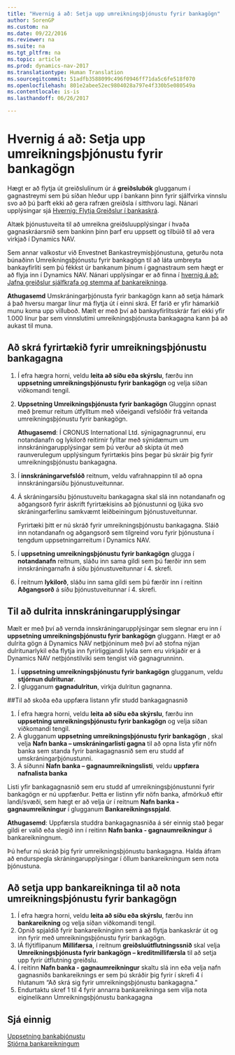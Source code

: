 ```yaml
---
title: "Hvernig á að: Setja upp umreikningsþjónustu fyrir bankagögn"
author: SorenGP
ms.custom: na
ms.date: 09/22/2016
ms.reviewer: na
ms.suite: na
ms.tgt_pltfrm: na
ms.topic: article
ms.prod: dynamics-nav-2017
ms.translationtype: Human Translation
ms.sourcegitcommit: 51adfb3588099c496f0946ff71da5c6fe518f070
ms.openlocfilehash: 801e2abee52ec9804028a797e4f330b5e080549a
ms.contentlocale: is-is
ms.lasthandoff: 06/26/2017

---
```


# <a name="how-to-set-up-the-bank-data-conversion-service"></a>Hvernig á að: Setja upp umreikningsþjónustu fyrir bankagögn
Hægt er að flytja út greiðslulínum úr á **greiðslubók** glugganum í gagnastreymi sem þú síðan hleður upp í bankann þinn fyrir sjálfvirka vinnslu svo að þú þarft ekki að gera rafræn greiðsla í sitthvoru lagi. Nánari upplýsingar sjá [Hvernig: Flytja Greiðslur í bankaskrá](payables-how-export-payments-bank-file.md).

Altæk þjónustuveita til að umreikna greiðsluupplýsingar í hvaða gagnaskráarsnið sem bankinn þinn þarf eru uppsett og tilbúið til að vera virkjað í Dynamics NAV.

Sem annar valkostur við Envestnet Bankastreymisþjónustuna, geturðu nota búnaðinn Umreikningsþjónustu fyrir bankagögn til að láta umbreyta bankayfirliti sem þú fékkst úr bankanum þínum í gagnastraum sem hægt er að flyja inn í Dynamics NAV. Nánari upplýsingar er að finna í [hvernig á að: Jafna greiðslur sjálfkrafa og stemma af bankareikninga](receivables-apply-payments-auto-reconcile-bank-accounts.md).

**Athugasemd** Umskráningarþjónusta fyrir bankagögn kann að setja hámark á það hversu margar línur má flytja út í einni skrá. Ef farið er yfir hámarkið munu koma upp villuboð. Mælt er með því að bankayfirlitsskrár fari ekki yfir 1.000 línur þar sem vinnslutími umreikningsþjónusta bankagagna kann þá að aukast til muna.

## <a name="to-sign-your-company-up-for-the-bank-data-conversion-service"></a>Að skrá fyrirtækið fyrir umreikningsþjónustu bankagagna
1. Í efra hægra horni, veldu **leita að síðu eða skýrslu**, færðu inn **uppsetning umreikningsþjónustu fyrir bankagögn** og velja síðan viðkomandi tengil.  
2. **Uppsetning Umreikningsþjónusta fyrir bankagögn** Glugginn opnast með þremur reitum útfylltum með viðeigandi vefslóðir frá veitanda umreikningsþjónustu fyrir bankagögn.

    **Athugasemd**: Í CRONUS International Ltd. sýnigagnagrunnui, eru notandanafn og lykilorð reitirnir fylltar með sýnidæmum um innskráningarupplýsingar sem þú verður að skipta út með raunverulegum upplýsingum fyrirtækis þíns þegar þú skráir þig fyrir umreikningsþjónustu bankagagna.
3. Í **innskráningarvefslóð** reitnum, veldu vafrahnappinn til að opna innskráningarsíðu þjónustuveitunnar.  
4. Á skráningarsíðu þjónustuveitu bankagagna skal slá inn notandanafn og aðgangsorð fyrir áskrift fyrirtækisins að þjónustunni og ljúka svo skráningarferlinu samkvæmt leiðbeiningum þjónustuveitunnar.

    Fyrirtæki þitt er nú skráð fyrir umreikningsþjónustu bankagagna. Sláið inn notandanafn og aðgangsorð sem tilgreind voru fyrir þjónustuna í tengdum uppsetningarreitum í Dynamics NAV.
5. Í **uppsetning umreikningsþjónustu fyrir bankagögn** glugga í **notandanafn** reitnum, sláðu inn sama gildi sem þú færðir inn sem innskráningarnafn á síðu þjónustuveitunnar í 4. skrefi.
6. Í  reitnum **lykilorð**, sláðu inn sama gildi sem þú færðir inn í reitinn **Aðgangsorð** á síðu þjónustuveitunnar í 4. skrefi.

## <a name="to-encrypt-your-login-information"></a>Til að dulrita innskráningarupplýsingar
Mælt er með því að vernda innskráningarupplýsingar sem slegnar eru inn í **uppsetning umreikningsþjónustu fyrir bankagögn** gluggann. Hægt er að dulrita gögn á Dynamics NAV netþjóninum með því að stofna nýjan dulritunarlykil eða flytja inn fyrirliggjandi lykla sem eru virkjaðir er á Dynamics NAV netþjónstilviki sem tengist við gagnagrunninn.

1. Í **uppsetning umreikningsþjónustu fyrir bankagögn** glugganum, veldu **stjórnun dulritunar**.
2.  Í glugganum **gagnadulritun**, virkja dulritun gagnanna.

##<a name="to-view-or-update-the-list-of-currently-supported-bank-data-formats"></a>Til að skoða eða uppfæra listann yfir studd bankagagnasnið
1. Í efra hægra horni, veldu **leita að síðu eða skýrslu**, færðu inn **uppsetning umreikningsþjónustu fyrir bankagögn** og velja síðan viðkomandi tengil.
2. Á glugganum **uppsetning umreikningsþjónustu fyrir bankagögn** , skal velja **Nafn banka – umskráningarlisti gagna** til að opna lista yfir nöfn banka sem standa fyrir bankagagnasnið sem eru studd af umskráningarþjónustunni.
3. Á síðunni **Nafn banka – gagnaumreikningslisti**, veldu **uppfæra nafnalista banka**

Listi yfir bankagagnasnið sem eru studd af umreikningsþjónustunni fyrir bankagögn er nú uppfærður. Þetta er listinn yfir nöfn banka, afmörkuð eftir landi/svæði, sem hægt er að velja úr í reitnum **Nafn banka - gagnaumreikningur** í glugganum **Bankareikningsspjald**.

**Athugasemd**: Uppfærsla studdra bankagagnasniða á sér einnig stað þegar gildi er valið eða slegið inn í reitinn **Nafn banka - gagnaumreikningur** á bankareikningnum.

Þú hefur nú skráð þig fyrir umreikningsþjónustu bankagagna. Halda áfram að endurspegla skráningarupplýsingar í öllum bankareikningum sem nota þjónustuna.

## <a name="to-set-up-bank-accounts-to-use-the-bank-data-conversion-service"></a>Að setja upp bankareikninga til að nota umreikningsþjónustu fyrir bankagögn
1. Í efra hægra horni, veldu **leita að síðu eða skýrslu**, færðu inn **bankareikning** og velja síðan viðkomandi tengil.
2. Opnið spjaldið fyrir bankareikninginn sem á að flytja bankaskrár út og inn fyrir með umreikningsþjónustu fyrir bankagögn.
3. lÁ flýtiflipanum **Millifærsa**, í reitnum **greiðsluútflutningssnið** skal velja **Umreikningsþjónusta fyrir bankagögn – kreditmillifærsla** til að setja upp fyrir útflutning greiðslu.
4. Í reitinn **Nafn banka - gagnaumreikningur** skaltu slá inn eða velja nafn gagnasniðs bankareiknings er sem þú skráðir þig fyrir í skrefi 4 í hlutanum “Að skrá sig fyrir umreikningsþjónustu bankagagna.”
5. Endurtaktu skref 1 til 4 fyrir annarra bankareikninga sem vilja nota eiginelikann Umreikningsþjónustu bankagagna

## <a name="see-also"></a>Sjá einnig  
[Uppsetning bankaþjónustu](bank-setup-banking.md)  
[Stjórna bankareikningum](bank-manage-bank-accounts.md)

